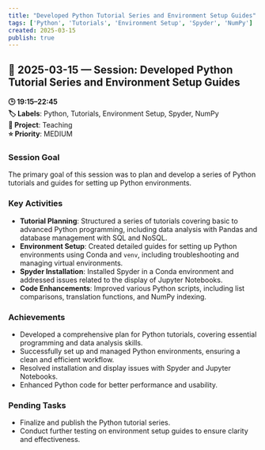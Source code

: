 ```yaml
---
title: "Developed Python Tutorial Series and Environment Setup Guides"
tags: ['Python', 'Tutorials', 'Environment Setup', 'Spyder', 'NumPy']
created: 2025-03-15
publish: true
---
```


## 📅 2025-03-15 — Session: Developed Python Tutorial Series and Environment Setup Guides

**🕒 19:15–22:45**  
**🏷️ Labels**: Python, Tutorials, Environment Setup, Spyder, NumPy  
**📂 Project**: Teaching  
**⭐ Priority**: MEDIUM  


### Session Goal
The primary goal of this session was to plan and develop a series of Python tutorials and guides for setting up Python environments.

### Key Activities
- **Tutorial Planning**: Structured a series of tutorials covering basic to advanced Python programming, including data analysis with Pandas and database management with SQL and NoSQL.
- **Environment Setup**: Created detailed guides for setting up Python environments using Conda and `venv`, including troubleshooting and managing virtual environments.
- **Spyder Installation**: Installed Spyder in a Conda environment and addressed issues related to the display of Jupyter Notebooks.
- **Code Enhancements**: Improved various Python scripts, including list comparisons, translation functions, and NumPy indexing.

### Achievements
- Developed a comprehensive plan for Python tutorials, covering essential programming and data analysis skills.
- Successfully set up and managed Python environments, ensuring a clean and efficient workflow.
- Resolved installation and display issues with Spyder and Jupyter Notebooks.
- Enhanced Python code for better performance and usability.

### Pending Tasks
- Finalize and publish the Python tutorial series.
- Conduct further testing on environment setup guides to ensure clarity and effectiveness.
